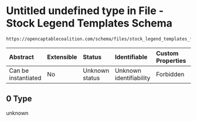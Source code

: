 # Untitled undefined type in File - Stock Legend Templates Schema

```txt
https://opencaptablecoalition.com/schema/files/stock_legend_templates_file#/allOf/0
```



| Abstract            | Extensible | Status         | Identifiable            | Custom Properties | Additional Properties | Access Restrictions | Defined In                                                                                                                |
| :------------------ | :--------- | :------------- | :---------------------- | :---------------- | :-------------------- | :------------------ | :------------------------------------------------------------------------------------------------------------------------ |
| Can be instantiated | No         | Unknown status | Unknown identifiability | Forbidden         | Allowed               | none                | [StockLegendTemplatesFile.schema.json*](../flattened_schemas/StockLegendTemplatesFile.schema.json "open original schema") |

## 0 Type

unknown
